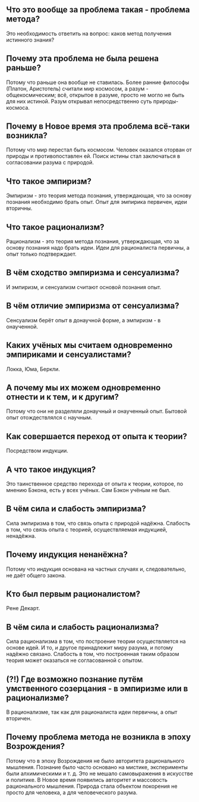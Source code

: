 ## Что это вообще за проблема такая - проблема метода?
Это необходимость ответить на вопрос: каков метод получения истинного знания?

## Почему эта проблема не была решена раньше?
Потому что раньше она вообще не ставилась.
Более ранние философы (Платон, Аристотель) считали мир космосом, а разум - общекосмическим;
всё, открытое в разуме, просто не могло не быть для них истиной.
Разум открывал непосредственно суть природы-космоса.

## Почему в Новое время эта проблема всё-таки возникла?
Потому что мир перестал быть космосом.
Человек оказался оторван от природы и противопоставлен ей.
Поиск истины стал заключаться в согласовании разума с природой.

## Что такое эмпиризм?
Эмпиризм - это теория метода познания, утверждающая, что за основу познания необходимо брать опыт.
Опыт для эмпирика первичен, идеи вторичны.

## Что такое рационализм?
Рационализм - это теория метода познания, утверждающая, что за основу познания надо брать идеи.
Идеи для рационалиста первичны, а опыт только подтверждает.

## В чём сходство эмпиризма и сенсуализма?
И эмпиризм, и сенсуализм считают основой познания опыт.

## В чём отличие эмпиризма от сенсуализма?
Сенсуализм берёт опыт в донаучной форме, а эмпиризм - в онаученной.

## Каких учёных мы считаем одновременно эмпириками и сенсуалистами?
Локка, Юма, Беркли.

## А почему мы их можем одновременно отнести и к тем, и к другим?
Потому что они не разделяли донаучный и онаученный опыт. Бытовой опыт отождествлялся с научным.

## Как совершается переход от опыта к теории?
Посредством индукции.

## А что такое индукция?
Это таинственное средство перехода от опыта к теории, которое, по мнению Бэкона, есть у всех учёных.
Сам Бэкон учёным не был.

## В чём сила и слабость эмпиризма?
Сила эмпиризма в том, что связь опыта с природой надёжна.
Слабость в том, что связь опыта с теорией, осуществляемая индукцией, ненадёжна.

## Почему индукция ненанёжна?
Потому что индукция основана на частных случаях и, следовательно, не даёт общего закона.

## Кто был первым рационалистом?
Рене Декарт.

## В чём сила и слабость рационализма?
Сила рационализма в том, что построение теории осуществляется на основе идей.
И то, и другое принадлежит миру разума, и потому надёжно связано.
Слабость в том, что построенная таким образом теория может оказаться не согласованной с опытом.

## (?!) Где возможно познание путём умственного созерцания - в эмпиризме или в рационализме?
В рационализме, так как для рационалиста идеи первичны, а опыт вторичен.

## Почему проблема метода не возникла в эпоху Возрождения?
Потому что в эпоху Возрождения не было авторитета рационального мышления.
Познание было часто основано на мистике, эксперименты были алхимическими и т. д.
Это не мешало самовыражения в искусстве и политике.
В Новое время появились авторитет и массовость рационального мышления.
Природа стала объектом покорения не просто для человека, а для человеческого разума.

